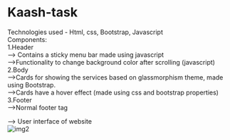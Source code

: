 # Kaash-task
Technologies used - Html, css, Bootstrap, Javascript </br>
Components:</br>
1.Header</br>
--> Contains a sticky menu bar made using javascript</br>
-->Functionality to change background color after scrolling (javascript)</br>
2.Body</br>
-->Cards for showing the services based on glassmorphism theme, made using Bootstrap.</br>
-->Cards have a hover effect (made using css and bootstrap properties)</br>
3.Footer</br>
-->Normal footer tag</br>

--> User interface of website</br>
![img2](https://user-images.githubusercontent.com/84494006/191351264-2b1b6dfa-5b41-4e44-9d7a-073df51a5249.png)

